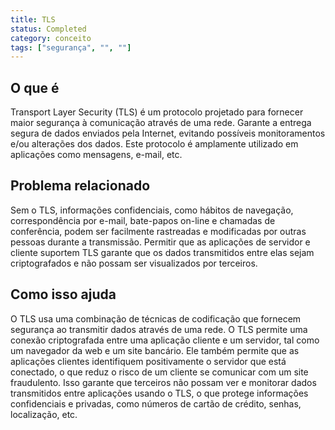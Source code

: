```yaml
---
title: TLS
status: Completed
category: conceito
tags: ["segurança", "", ""]
---
```


## O que é

Transport Layer Security (TLS) é um protocolo projetado para fornecer maior segurança à comunicação através de uma rede. Garante a entrega segura de dados enviados pela Internet, evitando possíveis monitoramentos e/ou alterações dos dados. Este protocolo é amplamente utilizado em aplicações como mensagens, e-mail, etc.

## Problema relacionado

Sem o TLS, informações confidenciais, como hábitos de navegação, correspondência por e-mail, bate-papos on-line e chamadas de conferência, podem ser facilmente rastreadas e modificadas por outras pessoas durante a transmissão. Permitir que as aplicações de servidor e cliente suportem TLS garante que os dados transmitidos entre elas sejam criptografados e não possam ser visualizados por terceiros.

## Como isso ajuda

O TLS usa uma combinação de técnicas de codificação que fornecem segurança ao transmitir dados através de uma rede. O TLS permite uma conexão criptografada entre uma aplicação cliente e um servidor, tal como um navegador da web e um site bancário. Ele também permite que as aplicações clientes identifiquem positivamente o servidor que está conectado, o que reduz o risco de um cliente se comunicar com um site fraudulento. Isso garante que terceiros não possam ver e monitorar dados transmitidos entre aplicações usando o TLS, o que protege informações confidenciais e privadas, como números de cartão de crédito, senhas, localização, etc.
